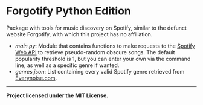 # Forgotify Python Edition

Package with tools for music discovery on Spotify, similar to the defunct website Forgotify, with which this project has no affiliation.

- *main.py*: Module that contains functions to make requests to the [Spotify Web API](https://developer.spotify.com/documentation/web-api/) to retrieve pseudo-random obscure songs. The default popularity threshold is 1, but you can enter your own via the command line, as well as a specific genre if wanted.
- *genres.json*: List containing every valid Spotify genre retrieved from [Everynoise.com](http://everynoise.com/everynoise1d.cgi?scope=all&vector=popularity).
---
**Project licensed under the MIT License.**
